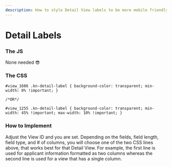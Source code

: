 ```yaml
---
description: How to style Detail View labels to be more mobile friendly
---
```


# Detail Labels





### The JS

None needed 😎

### The CSS

```text
#view_1606 .kn-detail-label { background-color: transparent; min-width: 0% !important; }

/*OR*/

#view_1255 .kn-detail-label { background-color: transparent; min-width: 45% !important; max-width: 10% !important; }
```

### How to Implement

Adjust the View ID and you are set. Depending on the fields, field length, field type, and \# of columns, you will choose one of the two CSS lines above, that works best for that Detail View. For example, the first line is used for applicant information formatted as two columns whereas the second line is used for a view that has a single column.

